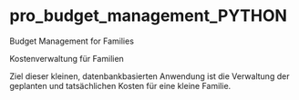 # pro_budget_management_PYTHON

Budget Management for Families


Kostenverwaltung für Familien

Ziel dieser kleinen, datenbankbasierten Anwendung ist die Verwaltung der geplanten und tatsächlichen Kosten für eine kleine Familie.
